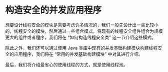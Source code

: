 # 构造安全的并发应用程序

想要设计线程安全的模块是需要考虑许多情况的，我们一般先设计出一些比较小的，线程安全的模块，然后通过一些组合模式，将现有的线程安全组件组合为规模更大的组件或者程序，我们将在 “如何构造线程安全类” 这一节介绍这些模式。

除此之外，我们还可以通过使用 Java 类库中现有的并发基础构建模块构建线程安全的应用程序，我们将在 “常用的并发基础构建模块” 中对其进行介绍。

最后，我们将介绍最省心的使用线程的方式，就是使用线程池。